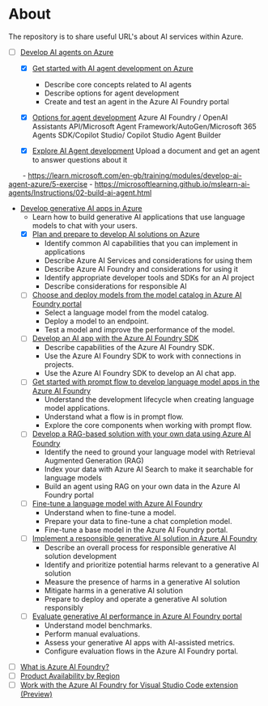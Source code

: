 # About
The repository is to share useful URL's about AI services within Azure.

- [ ] [Develop AI agents on Azure](https://learn.microsoft.com/en-gb/training/paths/develop-ai-agents-on-azure/)
  - [x] [Get started with AI agent development on Azure](https://learn.microsoft.com/en-gb/training/modules/ai-agent-fundamentals/)
    - Describe core concepts related to AI agents
    - Describe options for agent development
    - Create and test an agent in the Azure AI Foundry portal
    
   - [x] [Options for agent development](https://learn.microsoft.com/en-gb/training/modules/ai-agent-fundamentals/3-agent-development)
      Azure AI Foundry / OpenAI Assistants API/Microsoft Agent Framework/AutoGen/Microsoft 365 Agents SDK/Copilot Studio/ Copilot Studio Agent Builder

    - [x] [Explore AI Agent development](https://microsoftlearning.github.io/mslearn-ai-agents/Instructions/01-agent-fundamentals.html)
    Upload a document and get an agent to answer questions about it


    - https://learn.microsoft.com/en-gb/training/modules/develop-ai-agent-azure/5-exercise
    - https://microsoftlearning.github.io/mslearn-ai-agents/Instructions/02-build-ai-agent.html



- [Develop generative AI apps in Azure](https://learn.microsoft.com/en-gb/training/paths/create-custom-copilots-ai-studio/)
  - Learn how to build generative AI applications that use language models to chat with your users.
  - [x] [Plan and prepare to develop AI solutions on Azure](https://learn.microsoft.com/en-gb/training/modules/prepare-azure-ai-development/)
    - Identify common AI capabilities that you can implement in applications 
    - Describe Azure AI Services and considerations for using them
    - Describe Azure AI Foundry and considerations for using it 
    - Identify appropriate developer tools and SDKs for an AI project
    - Describe considerations for responsible AI
  - [ ] [Choose and deploy models from the model catalog in Azure AI Foundry portal](https://learn.microsoft.com/en-gb/training/modules/explore-models-azure-ai-studio/)
    - Select a language model from the model catalog.
    - Deploy a model to an endpoint.
    - Test a model and improve the performance of the model.
  - [ ] [Develop an AI app with the Azure AI Foundry SDK](https://learn.microsoft.com/en-gb/training/modules/ai-foundry-sdk/)
    - Describe capabilities of the Azure AI Foundry SDK.
    - Use the Azure AI Foundry SDK to work with connections in projects.
    - Use the Azure AI Foundry SDK to develop an AI chat app.
  - [ ] [Get started with prompt flow to develop language model apps in the Azure AI Foundry](https://learn.microsoft.com/en-gb/training/modules/get-started-prompt-flow-ai-studio/)
    - Understand the development lifecycle when creating language model applications.
    - Understand what a flow is in prompt flow.
    - Explore the core components when working with prompt flow.
  - [ ] [Develop a RAG-based solution with your own data using Azure AI Foundry](https://learn.microsoft.com/en-gb/training/modules/build-copilot-ai-studio/)
    - Identify the need to ground your language model with Retrieval Augmented Generation (RAG)
    - Index your data with Azure AI Search to make it searchable for language models
    - Build an agent using RAG on your own data in the Azure AI Foundry portal
  - [ ] [Fine-tune a language model with Azure AI Foundry](https://learn.microsoft.com/en-gb/training/modules/finetune-model-copilot-ai-studio/)
    - Understand when to fine-tune a model.
    - Prepare your data to fine-tune a chat completion model.
    - Fine-tune a base model in the Azure AI Foundry portal.
  - [ ] [Implement a responsible generative AI solution in Azure AI Foundry](https://learn.microsoft.com/en-gb/training/modules/responsible-ai-studio/)
    - Describe an overall process for responsible generative AI solution development
    - Identify and prioritize potential harms relevant to a generative AI solution
    - Measure the presence of harms in a generative AI solution
    - Mitigate harms in a generative AI solution
    - Prepare to deploy and operate a generative AI solution responsibly
  - [ ] [Evaluate generative AI performance in Azure AI Foundry portal](https://learn.microsoft.com/en-gb/training/modules/evaluate-models-azure-ai-studio/)
    - Understand model benchmarks.
    - Perform manual evaluations.
    - Assess your generative AI apps with AI-assisted metrics.
    - Configure evaluation flows in the Azure AI Foundry portal.
- [ ] [What is Azure AI Foundry?](https://learn.microsoft.com/en-us/azure/ai-foundry/what-is-azure-ai-foundry)
- [ ] [Product Availability by Region](https://azure.microsoft.com/en-gb/explore/global-infrastructure/products-by-region/table)
- [ ] [Work with the Azure AI Foundry for Visual Studio Code extension (Preview)](https://learn.microsoft.com/en-us/azure/ai-foundry/how-to/develop/get-started-projects-vs-code) 
